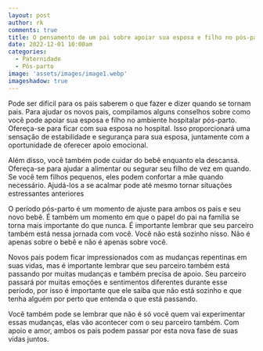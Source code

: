 ```yaml
---
layout: post
author: rk
comments: true
title: O pensamento de um pai sobre apoiar sua esposa e filho no pós-parto do hospital
date: 2022-12-01 10:00am
categories:
  - Paternidade
  - Pós-parto
image: 'assets/images/image1.webp'
imageshadow: true
---
```


Pode ser difícil para os pais saberem o que fazer e dizer quando se tornam pais. Para ajudar os novos pais, compilamos alguns conselhos sobre como você pode apoiar sua esposa e filho no ambiente hospitalar pós-parto. Ofereça-se para ficar com sua esposa no hospital. Isso proporcionará uma sensação de estabilidade e segurança para sua esposa, juntamente com a oportunidade de oferecer apoio emocional. 

Além disso, você também pode cuidar do bebê enquanto ela descansa. Ofereça-se para ajudar a alimentar ou segurar seu filho de vez em quando. Se você tem filhos pequenos, eles podem confortar a mãe quando necessário. Ajudá-los a se acalmar pode até mesmo tornar situações estressantes anteriores

O período pós-parto é um momento de ajuste para ambos os pais e seu novo bebê. É também um momento em que o papel do pai na família se torna mais importante do que nunca. É importante lembrar que seu parceiro também está nessa jornada com você. Você não está sozinho nisso. 
Não é apenas sobre o bebê e não é apenas sobre você.

Novos pais podem ficar impressionados com as mudanças repentinas em suas vidas, mas é importante lembrar que seu parceiro também está passando por muitas mudanças e também precisa de apoio. Seu parceiro passará por muitas emoções e sentimentos diferentes durante esse período, por isso é importante que ele saiba que não está sozinho e que tenha alguém por perto que entenda o que está passando. 

Você também pode se lembrar que não é só você quem vai experimentar essas mudanças, elas vão acontecer com o seu parceiro também. Com apoio e amor, ambos os pais podem passar por esta nova fase de suas vidas juntos.
